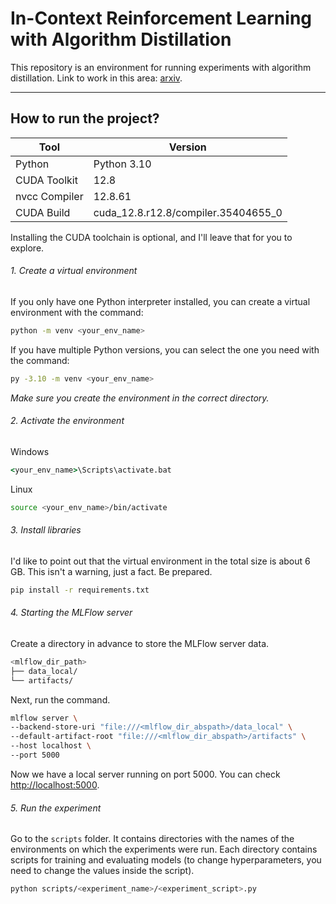 # In-Context Reinforcement Learning with Algorithm Distillation

This repository is an environment for running experiments with algorithm distillation. Link to work in this area: [arxiv](https://arxiv.org/abs/2210.14215).

---

## How to run the project?

| Tool | Version |
| ------------- | ----------------------------------- |
| Python | Python 3.10 |
| CUDA Toolkit | 12.8 |
| nvcc Compiler | 12.8.61 |
| CUDA Build | cuda_12.8.r12.8/compiler.35404655_0 |

Installing the CUDA toolchain is optional, and I'll leave that for you to explore.

###### 1. Create a virtual environment

If you only have one Python interpreter installed, you can create a virtual environment with the command:
```bash
python -m venv <your_env_name>
```

If you have multiple Python versions, you can select the one you need with the command:
```bash
py -3.10 -m venv <your_env_name>
```

*Make sure you create the environment in the correct directory.*

###### 2. Activate the environment

Windows
```cmd
<your_env_name>\Scripts\activate.bat
```

Linux
```bash
source <your_env_name>/bin/activate
```

###### 3. Install libraries

I'd like to point out that the virtual environment in the total size is about 6 GB. This isn't a warning, just a fact. Be prepared.

```bash
pip install -r requirements.txt
```

###### 4. Starting the MLFlow server

Create a directory in advance to store the MLFlow server data.

```bash
<mlflow_dir_path>
├── data_local/
└── artifacts/
```

Next, run the command.

```bash
mlflow server \
--backend-store-uri "file:///<mlflow_dir_abspath>/data_local" \
--default-artifact-root "file:///<mlflow_dir_abspath>/artifacts" \
--host localhost \
--port 5000
```

Now we have a local server running on port 5000. You can check [http://localhost:5000](http://localhost:5000).

###### 5. Run the experiment

Go to the `scripts` folder. It contains directories with the names of the environments on which the experiments were run. Each directory contains scripts for training and evaluating models (to change hyperparameters, you need to change the values ​​inside the script).

```bash
python scripts/<experiment_name>/<experiment_script>.py
```